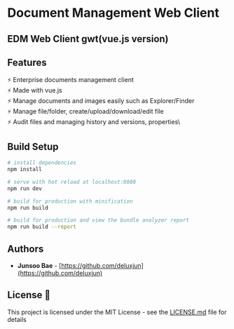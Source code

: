 # Document Management Web Client

## EDM Web Client gwt(vue.js version)

## Features

⚡️ Enterprise documents management client\
⚡️ Made with vue.js\
⚡️ Manage documents and images easily such as Explorer/Finder\
⚡️ Manage file/folder, create/upload/download/edit file\
⚡️ Audit files and managing history and versions, properties\


## Build Setup

``` bash
# install dependencies
npm install

# serve with hot reload at localhost:8080
npm run dev

# build for production with minification
npm run build

# build for production and view the bundle analyzer report
npm run build --report
```

## Authors

- **Junsoo Bae** - [https://github.com/deluxjun](https://github.com/deluxjun)

## License 📄

This project is licensed under the MIT License - see the [LICENSE.md](LICENSE.md) file for details
